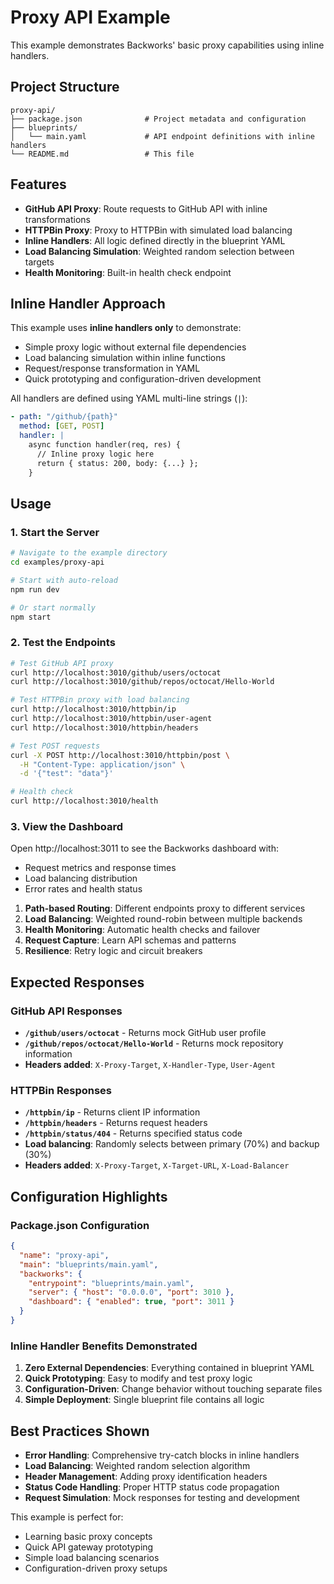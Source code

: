 # Proxy API Example

This example demonstrates Backworks' basic proxy capabilities using inline handlers.

## Project Structure

```
proxy-api/
├── package.json              # Project metadata and configuration
├── blueprints/
│   └── main.yaml             # API endpoint definitions with inline handlers
└── README.md                 # This file
```

## Features

- **GitHub API Proxy**: Route requests to GitHub API with inline transformations
- **HTTPBin Proxy**: Proxy to HTTPBin with simulated load balancing
- **Inline Handlers**: All logic defined directly in the blueprint YAML
- **Load Balancing Simulation**: Weighted random selection between targets
- **Health Monitoring**: Built-in health check endpoint

## Inline Handler Approach

This example uses **inline handlers only** to demonstrate:
- Simple proxy logic without external file dependencies
- Load balancing simulation within inline functions
- Request/response transformation in YAML
- Quick prototyping and configuration-driven development

All handlers are defined using YAML multi-line strings (`|`):

```yaml
- path: "/github/{path}"
  method: [GET, POST]
  handler: |
    async function handler(req, res) {
      // Inline proxy logic here
      return { status: 200, body: {...} };
    }
```

## Usage

### 1. Start the Server

```bash
# Navigate to the example directory
cd examples/proxy-api

# Start with auto-reload
npm run dev

# Or start normally  
npm start
```

### 2. Test the Endpoints

```bash
# Test GitHub API proxy
curl http://localhost:3010/github/users/octocat
curl http://localhost:3010/github/repos/octocat/Hello-World

# Test HTTPBin proxy with load balancing
curl http://localhost:3010/httpbin/ip
curl http://localhost:3010/httpbin/user-agent
curl http://localhost:3010/httpbin/headers

# Test POST requests
curl -X POST http://localhost:3010/httpbin/post \
  -H "Content-Type: application/json" \
  -d '{"test": "data"}'

# Health check
curl http://localhost:3010/health
```

### 3. View the Dashboard

Open http://localhost:3011 to see the Backworks dashboard with:
- Request metrics and response times
- Load balancing distribution
- Error rates and health status

1. **Path-based Routing**: Different endpoints proxy to different services
2. **Load Balancing**: Weighted round-robin between multiple backends
3. **Health Monitoring**: Automatic health checks and failover
4. **Request Capture**: Learn API schemas and patterns
5. **Resilience**: Retry logic and circuit breakers

## Expected Responses

### GitHub API Responses
- **`/github/users/octocat`** - Returns mock GitHub user profile
- **`/github/repos/octocat/Hello-World`** - Returns mock repository information
- **Headers added**: `X-Proxy-Target`, `X-Handler-Type`, `User-Agent`

### HTTPBin Responses  
- **`/httpbin/ip`** - Returns client IP information
- **`/httpbin/headers`** - Returns request headers
- **`/httpbin/status/404`** - Returns specified status code
- **Load balancing**: Randomly selects between primary (70%) and backup (30%)
- **Headers added**: `X-Proxy-Target`, `X-Target-URL`, `X-Load-Balancer`

## Configuration Highlights

### Package.json Configuration
```json
{
  "name": "proxy-api",
  "main": "blueprints/main.yaml",
  "backworks": {
    "entrypoint": "blueprints/main.yaml",
    "server": { "host": "0.0.0.0", "port": 3010 },
    "dashboard": { "enabled": true, "port": 3011 }
  }
}
```

### Inline Handler Benefits Demonstrated
1. **Zero External Dependencies**: Everything contained in blueprint YAML
2. **Quick Prototyping**: Easy to modify and test proxy logic
3. **Configuration-Driven**: Change behavior without touching separate files
4. **Simple Deployment**: Single blueprint file contains all logic

## Best Practices Shown

- **Error Handling**: Comprehensive try-catch blocks in inline handlers
- **Load Balancing**: Weighted random selection algorithm
- **Header Management**: Adding proxy identification headers
- **Status Code Handling**: Proper HTTP status code propagation
- **Request Simulation**: Mock responses for testing and development

This example is perfect for:
- Learning basic proxy concepts
- Quick API gateway prototyping
- Simple load balancing scenarios
- Configuration-driven proxy setups
